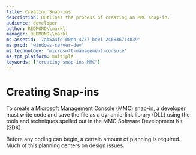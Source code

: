 ```yaml
---
title: Creating Snap-ins
description: Outlines the process of creating an MMC snap-in.
audience: developer
author: REDMOND\\markl
manager: REDMOND\\markl
ms.assetid: '7ab5a4fe-00eb-4757-bd01-246836714839'
ms.prod: 'windows-server-dev'
ms.technology: 'microsoft-management-console'
ms.tgt_platform: multiple
keywords: ["creating snap-ins MMC"]
---
```


# Creating Snap-ins

To create a Microsoft Management Console (MMC) snap-in, a developer must write code and save the file as a dynamic-link library (DLL) using the tools and techniques spelled out in the MMC Software Development Kit (SDK).

Before any coding can begin, a certain amount of planning is required. Much of this planning centers on design issues.

 

 




